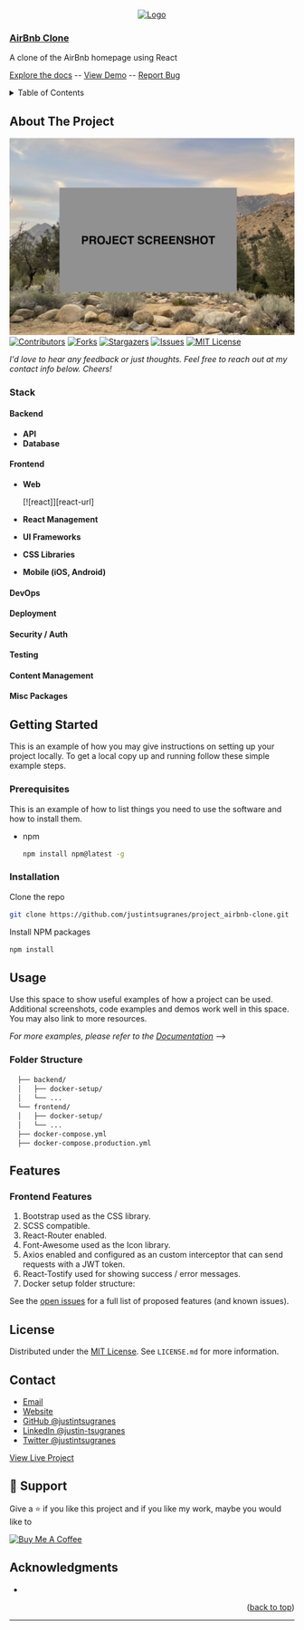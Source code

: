<a name="readme-top"></a>

<!-- INSERT STATUS BADGES HERE -->

<!-- PROJECT HEADING -->
<br />
<div align="center">
  <a href="https://github.com/justintsugranes/">
    <img src="images/logo.jpg" alt="Logo" width="80" height="80">
  </a>
</div>

<!-- TODO: Change Project Title -->

### [AirBnb Clone][project-url]

<!-- TODO: Add Short Project Description-->

A clone of the AirBnb homepage using React

[Explore the docs]([repo-url]) -- [View Demo]([project-url]) -- [Report Bug]([issues-url])

<!-- TABLE OF CONTENTS -->
<details>
  <summary>Table of Contents</summary>
  <ol>
    <li>
      <a href="#about-the-project">About The Project</a>
      <ul>
        <li><a href="#built-with">Built With</a></li>
      </ul>
    </li>
    <li>
      <a href="#getting-started">Getting Started</a>
      <ul>
        <li><a href="#prerequisites">Prerequisites</a></li>
        <li><a href="#installation">Installation</a></li>
      </ul>
    </li>
    <li><a href="#usage">Usage</a></li>
    <li><a href="#roadmap">Roadmap</a></li>
    <li><a href="#license">License</a></li>
    <li><a href="#contact">Contact</a></li>
  </ol>
</details>

<!-- ABOUT THE PROJECT -->

## About The Project

[![Project Screen Shot][project-screenshot]][project-url] [![Contributors][contributors-shield]][contributors-url] [![Forks][forks-shield]][forks-url] [![Stargazers][stars-shield]][stars-url] [![Issues][issues-shield]][issues-url] [![MIT License][license-shield]][license-url]

_I'd love to hear any feedback or just thoughts. Feel free to reach out at my contact info below. Cheers!_

### Stack

#### Backend

- **API**
  <!-- [![node]][node-url] -->
  <!-- [![express]][express-url] -->
  <!-- [![axios]][axios-url] -->
  <!-- [![postman]][postman-url] -->
- **Database**
  <!-- [![fauna]][fauna-url] -->
  <!-- [![graphql]][graphql-url] -->
  <!-- [![mongodb]][mongodb-url] -->
  <!-- [![postgres]][postgres-url] -->

<!-- - Proxy -->
  <!-- [![nginx]][nginx-url] -->

#### Frontend

- **Web**
  <!-- [![angular]][angular-url] -->
  <!-- [![jquery]][jquery-url] -->
  <!-- [![laravel]][laravel-url] -->
  <!-- [![next]][next-url] -->

  [![react]][react-url]
  <!-- [![svelte]][svelte-url] -->
  <!-- [![vue]][vue-url] -->

- **React Management**

  <!-- [![redux]][redux-url] -->
  <!-- [![remix]][remix-url] -->
  <!-- [![react-query]][react-query-url] -->
  <!-- [![react-router]][react-router-url] -->

- **UI Frameworks**
  <!-- - [![material-ui]][material-ui-url] -->
  <!-- - [![chakra-ui]][chakra-ui-url] -->

- **CSS Libraries**

  <!-- [![bootstrap]][bootstrap-url] -->
  <!-- - [![tailwind]][tailwind-url] -->

- **Mobile (iOS, Android)**

  <!-- [![react-native]][react-native-url] -->
  <!-- [![flutter]][flutter-url] -->

#### DevOps

<!-- [![docker]][docker-url] -->
<!-- [![circle-ci]][circle-ci-url] -->
<!-- [![jenkins]][jenkins-url] -->
<!-- [![kubernetes]][kubernetes-url] -->
<!-- [![travis-ci]][travis-ci-url] -->

#### Deployment

<!-- [![heroku]][heroku-url] -->
<!-- [![netlify]][netlify-url] -->
<!-- [![vercel]][vercel-url] -->

#### Security / Auth

<!-- [![jwt]][jwt-url] -->

#### Testing

<!-- [![cypress]][cypress-url] -->
<!-- [![jest]][jest-url] -->

#### Content Management

<!-- [![contentful]][contentful-url] -->
<!-- [![sanity]][sanity-url] -->
<!-- [![strapi]][strapi-url] -->

#### Misc Packages

<!-- [![]][-url] -->

<!-- TODO: UPDATE INFO -->
<!-- GETTING STARTED -->

## Getting Started

This is an example of how you may give instructions on setting up your project locally.
To get a local copy up and running follow these simple example steps.

<!-- TODO: UPDATE PREREQUISITES -->

### Prerequisites

This is an example of how to list things you need to use the software and how to install them.

- npm

  ```sh
  npm install npm@latest -g
  ```

<!-- TODO: UPDATE INSTALLATION INFO -->

### Installation

Clone the repo

```sh
git clone https://github.com/justintsugranes/project_airbnb-clone.git
```

Install NPM packages

```sh
npm install
```

<!-- USAGE EXAMPLES -->

## Usage

Use this space to show useful examples of how a project can be used. Additional screenshots, code examples and demos work well in this space. You may also link to more resources.

_For more examples, please refer to the [Documentation][repo-url]_ -->

<!-- OG README -->

### Folder Structure

```project-root/
  ├── backend/
  │   ├── docker-setup/
  │   └── ...
  └── frontend/
  │   ├── docker-setup/
  │   └── ...
  ├── docker-compose.yml
  ├── docker-compose.production.yml
```

## Features

### Frontend Features

1. Bootstrap used as the CSS library.
2. SCSS compatible.
3. React-Router enabled.
4. Font-Awesome used as the Icon library.
5. Axios enabled and configured as an custom interceptor that can send requests with a JWT token.
6. React-Tostify used for showing success / error messages.
7. Docker setup folder structure:

<!-- TODO: UPDATE ROADMAP -->
<!-- ROADMAP -->

See the [open issues][issues-url] for a full list of proposed features (and known issues).

<!-- TODO: UPDATE LICENSE IF NECESSARY -->
<!-- LICENSE -->

## License

Distributed under the [MIT License][license-url]. See `LICENSE.md` for more information.

<!-- CONTACT -->

## Contact

- [Email](mailto:justinjontsugranes@gmail.com?subject=Hi 'Hi, from GitHub!')
- [Website](https://justintsugranes.com)
- [GitHub @justintsugranes](https://github.com/justintsugranes 'Justin Tsugranes')
- [LinkedIn @justin-tsugranes](https://linkedin.com/in/justintsugranes)
- [Twitter @justintsugranes](https://twitter.com/justintsugranes)

[View Live Project][project-url]

## 🤝 Support

Give a ⭐️ if you like this project and if you like my work, maybe you would like to

<a href="https://www.buymeacoffee.com/tsugranes" target="_blank"><img src="https://cdn.buymeacoffee.com/buttons/v2/default-red.png" alt="Buy Me A Coffee" width="150"></a>

<!-- or -->

<!-- Send me some [![bitcoin]][bitcoin-address] or [![ethereum]][ethereum-address] -->

<!-- ACKNOWLEDGMENTS -->

## Acknowledgments

- []()

<p align="right">(<a href="#readme-top">back to top</a>)</p>

---

<!-- TODO: UPDATE PROJECT INFO -->
<!-- MARKDOWN LINKS & IMAGES -->
<!-- https://www.markdownguide.org/basic-syntax/#reference-style-links -->

[repo-url]: https://github.com/justintsugranes/project_airbnb-clone.git
[project-url]: https://justintsugranes-airbnb-clone.herokuapp.com/
[project-screenshot]: src/assets/images/project-screenshot.jpg
[contributors-shield]: https://img.shields.io/github/contributors/justintsugranes/project_mern-goals-app.svg?style=for-the-badge
[contributors-url]: https://github.com/justintsugranes/project_mern-goals-app/graphs/contributors
[forks-shield]: https://img.shields.io/github/forks/justintsugranes/project_mern-goals-app.svg?style=for-the-badge
[forks-url]: https://github.com/justintsugranes/project_mern-goals-app/network/members
[stars-shield]: https://img.shields.io/github/stars/justintsugranes/project_mern-goals-app.svg?style=for-the-badge
[stars-url]: https://github.com/justintsugranes/project_mern-goals-app/stargazers
[issues-shield]: https://img.shields.io/github/issues/justintsugranes/project_mern-goals-app.svg?style=for-the-badge
[issues-url]: https://github.com/justintsugranes/project_mern-goals-app/issues
[license-shield]: https://img.shields.io/github/license/justintsugranes/project_mern-goals-app.svg?style=for-the-badge
[license-url]: https://github.com/justinTsugranes/justintsugranes_website/blob/main/LICENSE.md

<!-- TECH SHIELDS/LINKS -->

<!-- CSS LIBRARIES / UI FRAMEWORKS -->

<!-- [bootstrap]: https://img.shields.io/badge/Bootstrap-563D7C?style=for-the-badge&logo=bootstrap&logoColor=white
[bootstrap-url]: https://getbootstrap.com -->
<!-- [chakra-ui]: https://img.shields.io/badge/Bootstrap-563D7C?style=for-the-badge&logo=bootstrap&logoColor=white
[chakra-ui-url]: https://getbootstrap.com -->
<!-- [material-ui]: https://img.shields.io/badge/Bootstrap-563D7C?style=for-the-badge&logo=bootstrap&logoColor=white
[material-ui-url]: https://getbootstrap.com -->
<!-- [tailwind]: https://img.shields.io/badge/Bootstrap-563D7C?style=for-the-badge&logo=bootstrap&logoColor=white
[tailwind-url]: https://getbootstrap.com -->

<!-- JS LIBRARIES / FRAMEWORKS -->

<!-- [angular]: https://img.shields.io/badge/Angular-DD0031?style=for-the-badge&logo=angular&logoColor=white
[angular-url]: https://angular.io/ -->
<!-- [flutter]: https://img.shields.io/badge/Angular-DD0031?style=for-the-badge&logo=angular&logoColor=white
[flutter-url]: https://angular.io/ -->
<!-- [jquery]: https://img.shields.io/badge/jQuery-0769AD?style=for-the-badge&logo=jquery&logoColor=white
[jquery-url]: https://jquery.com -->
<!-- [laravel]: https://img.shields.io/badge/Laravel-FF2D20?style=for-the-badge&logo=laravel&logoColor=white
[laravel-url]: https://laravel.com -->
<!-- [next]: https://img.shields.io/badge/next.js-000000?style=for-the-badge&logo=nextdotjs&logoColor=white
[next-url]: https://nextjs.org/ -->
<!-- [react]: https://img.shields.io/badge/React-20232A?style=for-the-badge&logo=react&logoColor=61DAFB
[react-url]: https://reactjs.org/ -->
<!-- [react-native]: https://img.shields.io/badge/React-20232A?style=for-the-badge&logo=react&logoColor=61DAFB
[react-native-url]: https://reactjs.org/ -->
<!-- [svelte]: https://img.shields.io/badge/Svelte-4A4A55?style=for-the-badge&logo=svelte&logoColor=FF3E00
[svelte-url]: https://svelte.dev/ -->
<!-- [vue]: https://img.shields.io/badge/Vue.js-35495E?style=for-the-badge&logo=vuedotjs&logoColor=4FC08D
[vue-url]: https://vuejs.org/ -->

<!-- REACT MANAGEMENT -->

<!-- [redux]: https://img.shields.io/badge/Bootstrap-563D7C?style=for-the-badge&logo=bootstrap&logoColor=white
[redux-url]: https://redux.js.org/ -->
<!-- [remix]: https://img.shields.io/badge/Bootstrap-563D7C?style=for-the-badge&logo=bootstrap&logoColor=white
[remix-url]: https://redux.js.org/ -->
<!-- [react-query]: https://img.shields.io/badge/Bootstrap-563D7C?style=for-the-badge&logo=bootstrap&logoColor=white
[react-query-url]: https://redux.js.org/ -->
<!-- [react-router]: https://img.shields.io/badge/Bootstrap-563D7C?style=for-the-badge&logo=bootstrap&logoColor=white
[react-router-url]: https://redux.js.org/ -->

<!-- BACKEND -->

<!-- [express]: https://img.shields.io/badge/Express.js-563D7C?style=for-the-badge&logo=express&logoColor=white
[express-url]: https://getbootstrap.com -->
<!-- [node]: https://img.shields.io/badge/Node.Js-2343853?style=for-the-badge&logo=node.js&logoColor=white
[node-url]: https://nodejs.org/ -->

<!-- API -->

<!-- [axios]: https://img.shields.io/badge/Bootstrap-563D7C?style=for-the-badge&logo=bootstrap&logoColor=white
[axios-url]: https://axios-http.com/ -->
<!-- [postman]: https://img.shields.io/badge/Bootstrap-563D7C?style=for-the-badge&logo=bootstrap&logoColor=white
[postman-url]: https://www.postman.com/ -->

<!-- DATABASE -->

<!-- [graphql]: https://img.shields.io/badge/Bootstrap-563D7C?style=for-the-badge&logo=bootstrap&logoColor=white
[graphql-url]: https://www.postgresql.org/ -->
<!-- [mongodb]: https://img.shields.io/badge/MongoDB-47A248?style=for-the-badge&logo=mongodb&logoColor=white
[mongodb-url]: https://www.mongodb.com/home -->
<!-- [postgresql]: https://img.shields.io/badge/Bootstrap-563D7C?style=for-the-badge&logo=bootstrap&logoColor=white
[postgresql-url]: https://www.postgresql.org/ -->

<!-- AUTH / SECURITY-->

<!-- [jwt]: https://img.shields.io/badge/Bootstrap-563D7C?style=for-the-badge&logo=bootstrap&logoColor=white
[jwt-url]: https://jwt.io/ -->

<!-- DEVOPS -->

<!-- [circle-ci]: https://img.shields.io/badge/Bootstrap-563D7C?style=for-the-badge&logo=bootstrap&logoColor=white
[circle-ci-url]: https://www.docker.com/ -->
<!-- [docker]: https://img.shields.io/badge/Bootstrap-563D7C?style=for-the-badge&logo=bootstrap&logoColor=white
[docker-url]: https://www.docker.com/ -->
<!-- [jenkins]: https://img.shields.io/badge/Bootstrap-563D7C?style=for-the-badge&logo=bootstrap&logoColor=white
[jenkins-url]: https://www.jenkins.io/ -->
<!-- [kubernetes]: https://img.shields.io/badge/Bootstrap-563D7C?style=for-the-badge&logo=bootstrap&logoColor=white
[kubernetes-url]: https://www.docker.com/ -->
<!-- [travis-ci]: https://img.shields.io/badge/Bootstrap-563D7C?style=for-the-badge&logo=bootstrap&logoColor=white
[travis-ci-url]: https://www.docker.com/ -->

<!-- HOSTING -->

<!-- [heroku]: https://img.shields.io/badge/Heroku-563D7C?style=for-the-badge&logo=heroku&logoColor=white
[heroku-url]: https://www.heroku.com/ -->
<!-- [netlify]: https://img.shields.io/badge/Bootstrap-563D7C?style=for-the-badge&logo=bootstrap&logoColor=white
[netlify-url]: https://www.jenkins.io/ -->
<!-- [vercel]: https://img.shields.io/badge/Bootstrap-563D7C?style=for-the-badge&logo=bootstrap&logoColor=white
[vercel-url]: https://www.jenkins.io/ -->

<!-- TESTING -->

<!-- [cypress]: https://img.shields.io/badge/Bootstrap-563D7C?style=for-the-badge&logo=bootstrap&logoColor=white
[cypress-url]: https://www.jenkins.io/ -->
<!-- [jest]: https://img.shields.io/badge/Bootstrap-563D7C?style=for-the-badge&logo=bootstrap&logoColor=white
[jest-url]: https://www.jenkins.io/ -->

<!-- CRYPTOCURRENCY -->

<!-- [bitcoin]: https://img.shields.io/badge/Bootstrap-563D7C?style=for-the-badge&logo=bootstrap&logoColor=white
[bitcoin-url]: https://www.jenkins.io/ -->
<!-- [ethereum]: https://img.shields.io/badge/Bootstrap-563D7C?style=for-the-badge&logo=bootstrap&logoColor=white
[ethereum-url]: https://www.jenkins.io/ -->

<!-- MISC PACKAGES -->

<!-- [bcrypt-url]: https://www.npmjs.com/package/bcrypt -->
<!-- [colors-url]: https://www.npmjs.com/package/colors -->
<!-- [concurrently-url]: https://www.npmjs.com/package/concurrently -->
<!-- [font-awesome-url]: https://fontawesome.com/ -->
<!-- [formik-url]: -->
<!-- [lodash-url]: https://lodash.com/ -->
<!-- [mongoose]: https://mongoosejs.com/docs/ -->
<!-- [react-icons-url]: https://www.npmjs.com/package/react-icons -->
<!-- [react-parallax-url]: -->
<!-- [react-player-url]: -->
<!-- [react-spring-url]: -->
<!-- [react-toastify-url]: https://www.npmjs.com/package/react-toastify -->
<!-- [shields.io-url]: -->
<!-- [storybook-url]: -->
<!-- [swiper-url]: -->
